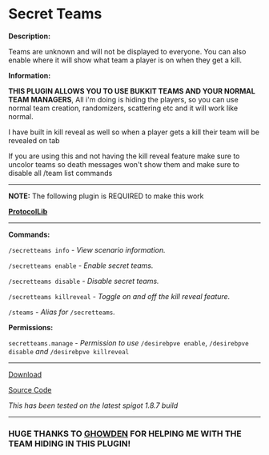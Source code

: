 # Secret Teams

**Description:**

Teams are unknown and will not be displayed to everyone. You can also enable where it will show what team a player is on when they get a kill.

**Information:**

**THIS PLUGIN ALLOWS YOU TO USE BUKKIT TEAMS AND YOUR NORMAL TEAM MANAGERS**, All i'm doing is hiding the players, so you can use normal team creation, randomizers, scattering etc and it will work like normal.

I have built in kill reveal as well so when a player gets a kill their team will be revealed on tab

If you are using this and not having the kill reveal feature make sure to uncolor teams so death messages won't show them and make sure to disable all /team list commands

___


**NOTE:** The following plugin is REQUIRED to make this work

[**ProtocolLib**](https://www.spigotmc.org/resources/protocollib.1997/download?version=69182)

___

**Commands:**

`/secretteams info` - *View scenario information.*

`/secretteams enable` - *Enable secret teams.*

`/secretteams disable` - *Disable secret teams.*

`/secretteams killreveal` - *Toggle on and off the kill reveal feature.*

`/steams` - *Alias for* `/secretteams`*.*

**Permissions:**

`secretteams.manage` - *Permission to use* `/desirebpve enable`, `/desirebpve disable` *and* `/desirebpve killreveal`

___

[Download](https://github.com/LeonTG77/SecretTeams/releases)

[Source Code](https://github.com/LeonTG77/SecretTeams)

*This has been tested on the latest spigot 1.8.7 build*

___

### HUGE THANKS TO [GHOWDEN](https://github.com/Eluinhost) FOR HELPING ME WITH THE TEAM HIDING IN THIS PLUGIN!

